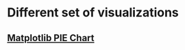 # Different set of visualizations


## [Matplotlib PIE Chart](https://github.com/AtanuCSE/Data-Visualize/blob/master/Play-Ground/01_Matplotlib_PIE_Chart.ipynb)
